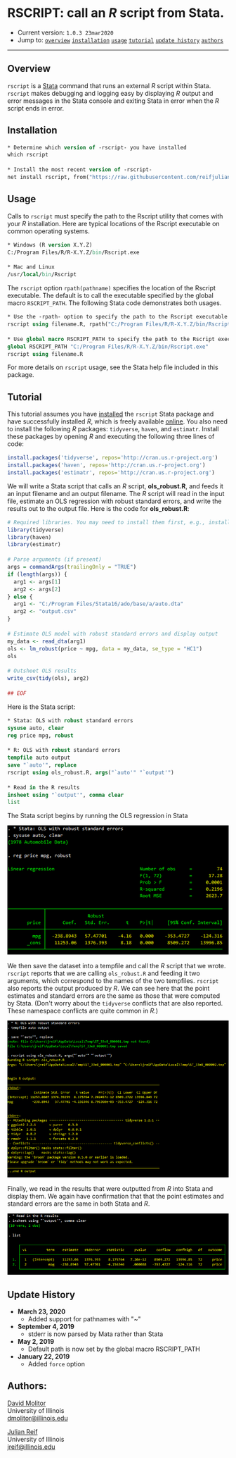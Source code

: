 # RSCRIPT: call an *R* script from Stata.

- Current version: `1.0.3 23mar2020`
- Jump to: [`overview`](#overview) [`installation`](#installation) [`usage`](#usage) [`tutorial`](#tutorial) [`update history`](#update-history) [`authors`](#authors)

-----------

## Overview 

`rscript` is a [Stata](http://www.stata.com) command that runs an external *R* script within Stata. `rscript` makes debugging and logging easy by displaying *R* output and error messages in the Stata console and exiting Stata in error when the *R* script ends in error.

## Installation

```stata
* Determine which version of -rscript- you have installed
which rscript

* Install the most recent version of -rscript-
net install rscript, from("https://raw.githubusercontent.com/reifjulian/rscript/master") replace
```

## Usage

Calls to `rscript` must specify the path to the Rscript utility that comes with your *R* installation. Here are typical locations of the Rscript executable on common operating systems.

```stata
* Windows (R version X.Y.Z)
C:/Program Files/R/R-X.Y.Z/bin/Rscript.exe

* Mac and Linux
/usr/local/bin/Rscript
```

The `rscript` option `rpath(pathname)` specifies the location of the Rscript executable. The default is to call the executable specified by the global macro `RSCRIPT_PATH`. The following Stata code demonstrates both usages.

```stata
* Use the -rpath- option to specify the path to the Rscript executable
rscript using filename.R, rpath("C:/Program Files/R/R-X.Y.Z/bin/Rscript.exe")

* Use global macro RSCRIPT_PATH to specify the path to the Rscript executable
global RSCRIPT_PATH "C:/Program Files/R/R-X.Y.Z/bin/Rscript.exe"
rscript using filename.R
```

For more details on `rscript` usage, see the Stata help file included in this package.

## Tutorial 

This tutorial assumes you have [installed](#install) the `rscript` Stata package and have successfully installed *R*, which is freely available [online](https://www.r-project.org). You also need to install the following *R* packages: `tidyverse`, `haven`, and `estimatr`. Install these packages by opening *R* and executing the following three lines of code:

```R
install.packages('tidyverse', repos='http://cran.us.r-project.org')
install.packages('haven', repos='http://cran.us.r-project.org')
install.packages('estimatr', repos='http://cran.us.r-project.org')
```

We will write a Stata script that calls an *R* script, **ols_robust.R**, and feeds it an input filename and an output filename. The *R* script will read in the input file, estimate an OLS regression with robust standard errors, and write the results out to the output file. Here is the code for **ols_robust.R**:

```R
# Required libraries. You may need to install them first, e.g., install.packages('tidyverse', repos='http://cran.us.r-project.org')
library(tidyverse)
library(haven)
library(estimatr)

# Parse arguments (if present)
args = commandArgs(trailingOnly = "TRUE")
if (length(args)) {
  arg1 <- args[1]
  arg2 <- args[2]
} else {
  arg1 <- "C:/Program Files/Stata16/ado/base/a/auto.dta"
  arg2 <- "output.csv"
}

# Estimate OLS model with robust standard errors and display output
my_data <- read_dta(arg1)
ols <- lm_robust(price ~ mpg, data = my_data, se_type = "HC1")
ols

# Outsheet OLS results
write_csv(tidy(ols), arg2)

## EOF
```
Here is the Stata script:

```stata
* Stata: OLS with robust standard errors
sysuse auto, clear
reg price mpg, robust

* R: OLS with robust standard errors
tempfile auto output
save "`auto'", replace
rscript using ols_robust.R, args("`auto'" "`output'")

* Read in the R results
insheet using "`output'", comma clear
list
```

The Stata script begins by running the OLS regression in Stata

![Stata OLS output](images/stata_ols.png)

We then save the dataset into a tempfile and call the *R* script that we wrote. `rscript` reports that we are calling `ols_robust.R` and feeding it two arguments, which correspond to the names of the two tempfiles. `rscript` also reports the output produced by *R*. We can see here that the point estimates and standard errors are the same as those that were computed by Stata. (Don't worry about the `tidyverse` conflicts that are also reported. These namespace conflicts are quite common in *R*.)

![Running rscript](images/stata_rscript.png)

Finally, we read in the results that were outputted from *R* into Stata and display them. We again have confirmation that that the point estimates and standard errors are the same in both Stata and *R*. 

![rscript output](images/stata_rscript_output.png)

## Update History
* **March 23, 2020**
  - Added support for pathnames with "~"
* **September 4, 2019**
  - stderr is now parsed by Mata rather than Stata
* **May 2, 2019**
  - Default path is now set by the global macro RSCRIPT_PATH
* **January 22, 2019**
  - Added ```force``` option

## Authors:

[David Molitor](http://www.davidmolitor.com)
<br>University of Illinois
<br>dmolitor@illinois.edu

[Julian Reif](http://www.julianreif.com)
<br>University of Illinois
<br>jreif@illinois.edu
